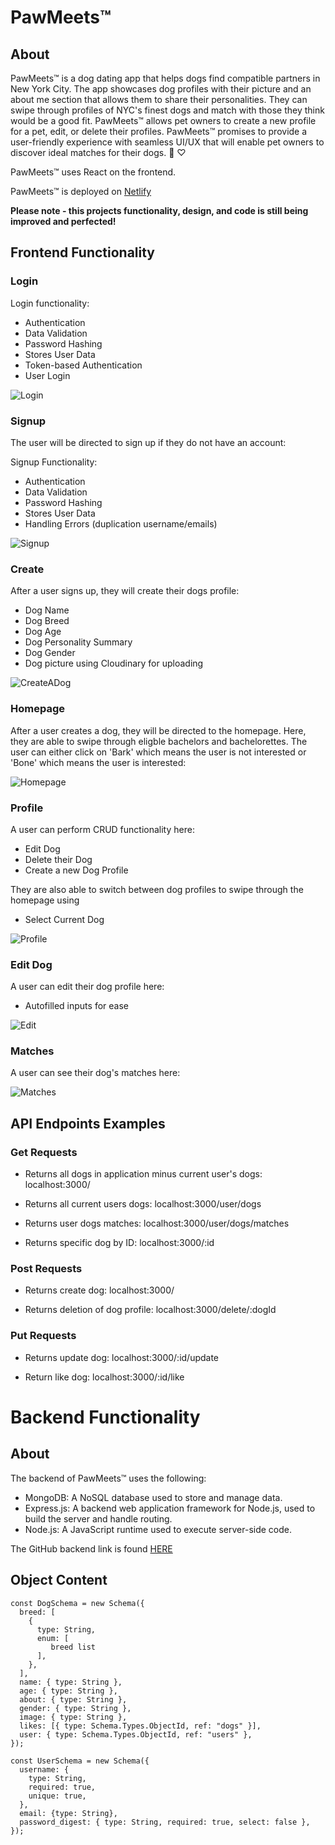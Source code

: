# PawMeets™

## About

PawMeets™ is a dog dating app that helps dogs find compatible partners in New York City. The app showcases dog profiles with their picture and an about me section that allows them to share their personalities. They can swipe through profiles of NYC's finest dogs and match with those they think would be a good fit. PawMeets™ allows pet owners to create a new profile for a pet, edit, or delete their profiles. PawMeets™ promises to provide a user-friendly experience with seamless UI/UX that will enable pet owners to discover ideal matches for their dogs. 🐶 ♡

PawMeets™ uses React on the frontend.

PawMeets™ is deployed on [Netlify](https://main--pawmeets.netlify.app/)

<strong>Please note - this projects functionality, design, and code is still being improved and perfected!</strong>

## Frontend Functionality

### Login

Login functionality:

- Authentication
- Data Validation
- Password Hashing
- Stores User Data
- Token-based Authentication
- User Login

![Login](https://raw.githubusercontent.com/sydney-rd/paw-meets/main/src/assets/README/login.jpeg)

### Signup

The user will be directed to sign up if they do not have an account:

Signup Functionality:

- Authentication
- Data Validation
- Password Hashing
- Stores User Data
- Handling Errors (duplication username/emails)

![Signup](https://raw.githubusercontent.com/sydney-rd/paw-meets/main/src/assets/README/signup.jpeg)

### Create

After a user signs up, they will create their dogs profile:

- Dog Name
- Dog Breed
- Dog Age
- Dog Personality Summary
- Dog Gender
- Dog picture using Cloudinary for uploading

![CreateADog](https://raw.githubusercontent.com/sydney-rd/paw-meets/main/src/assets/README/createdog.jpeg)

### Homepage

After a user creates a dog, they will be directed to the homepage. Here, they are able to swipe through eligble bachelors and bachelorettes. The user can either click on 'Bark' which means the user is not interested or 'Bone' which means the user is interested:

![Homepage](https://raw.githubusercontent.com/sydney-rd/paw-meets/main/src/assets/README/homepage.jpeg)

### Profile

A user can perform CRUD functionality here:

- Edit Dog
- Delete their Dog
- Create a new Dog Profile

They are also able to switch between dog profiles to swipe through the homepage using

- Select Current Dog

![Profile](https://raw.githubusercontent.com/sydney-rd/paw-meets/main/src/assets/README/userprofile.jpeg)

### Edit Dog

A user can edit their dog profile here:

- Autofilled inputs for ease

![Edit](https://raw.githubusercontent.com/sydney-rd/paw-meets/main/src/assets/README/editdog.jpeg)

### Matches

A user can see their dog's matches here:

![Matches](https://raw.githubusercontent.com/sydney-rd/paw-meets/main/src/assets/README/matches.jpeg)

## API Endpoints Examples

### Get Requests

- Returns all dogs in application minus current user's dogs: localhost:3000/

- Returns all current users dogs: localhost:3000/user/dogs

- Returns user dogs matches: localhost:3000/user/dogs/matches

- Returns specific dog by ID: localhost:3000/:id

### Post Requests

- Returns create dog: localhost:3000/

- Returns deletion of dog profile: localhost:3000/delete/:dogId

### Put Requests

- Returns update dog: localhost:3000/:id/update

- Return like dog: localhost:3000/:id/like

# Backend Functionality

## About

The backend of PawMeets™ uses the following:

- MongoDB: A NoSQL database used to store and manage data.
- Express.js: A backend web application framework for Node.js, used to build the server and handle routing.
- Node.js: A JavaScript runtime used to execute server-side code.

The GitHub backend link is found [HERE](https://github.com/sydney-rd/paw-meets-api)

## Object Content

```
const DogSchema = new Schema({
  breed: [
    {
      type: String,
      enum: [
         breed list
      ],
    },
  ],
  name: { type: String },
  age: { type: String },
  about: { type: String },
  gender: { type: String },
  image: { type: String },
  likes: [{ type: Schema.Types.ObjectId, ref: "dogs" }],
  user: { type: Schema.Types.ObjectId, ref: "users" },
});
```

```
const UserSchema = new Schema({
  username: {
    type: String,
    required: true,
    unique: true,
  },
  email: {type: String},
  password_digest: { type: String, required: true, select: false },
});

```
